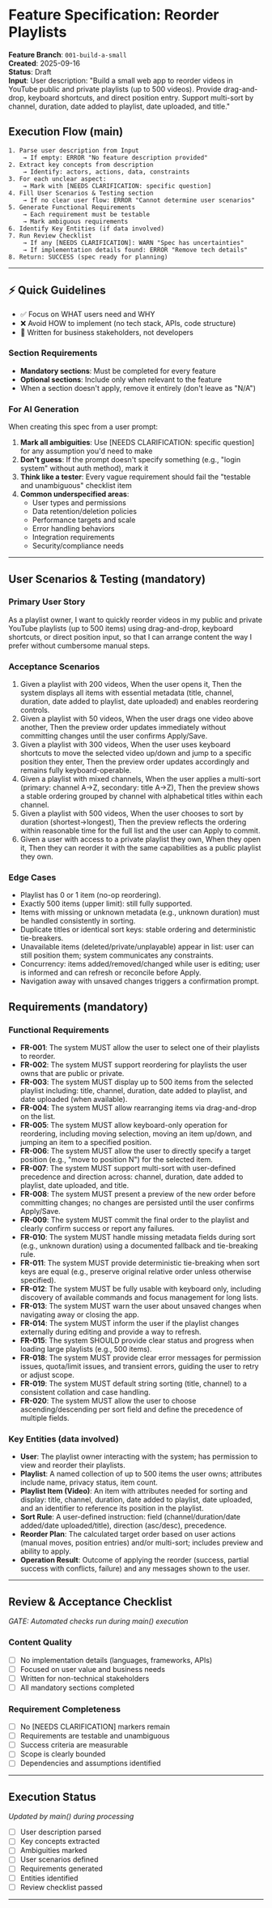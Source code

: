# Feature Specification: Reorder Playlists

**Feature Branch**: `001-build-a-small`  
**Created**: 2025-09-16  
**Status**: Draft  
**Input**: User description: "Build a small web app to reorder videos in YouTube public and private playlists (up to 500 videos). Provide drag-and-drop, keyboard shortcuts, and direct position entry. Support multi-sort by channel, duration, date added to playlist, date uploaded, and title."

## Execution Flow (main)

```
1. Parse user description from Input
	→ If empty: ERROR "No feature description provided"
2. Extract key concepts from description
	→ Identify: actors, actions, data, constraints
3. For each unclear aspect:
	→ Mark with [NEEDS CLARIFICATION: specific question]
4. Fill User Scenarios & Testing section
	→ If no clear user flow: ERROR "Cannot determine user scenarios"
5. Generate Functional Requirements
	→ Each requirement must be testable
	→ Mark ambiguous requirements
6. Identify Key Entities (if data involved)
7. Run Review Checklist
	→ If any [NEEDS CLARIFICATION]: WARN "Spec has uncertainties"
	→ If implementation details found: ERROR "Remove tech details"
8. Return: SUCCESS (spec ready for planning)
```

---

## ⚡ Quick Guidelines

- ✅ Focus on WHAT users need and WHY
- ❌ Avoid HOW to implement (no tech stack, APIs, code structure)
- 👥 Written for business stakeholders, not developers

### Section Requirements

- **Mandatory sections**: Must be completed for every feature
- **Optional sections**: Include only when relevant to the feature
- When a section doesn't apply, remove it entirely (don't leave as "N/A")

### For AI Generation

When creating this spec from a user prompt:

1. **Mark all ambiguities**: Use [NEEDS CLARIFICATION: specific question] for any assumption you'd need to make
2. **Don't guess**: If the prompt doesn't specify something (e.g., "login system" without auth method), mark it
3. **Think like a tester**: Every vague requirement should fail the "testable and unambiguous" checklist item
4. **Common underspecified areas**:
    - User types and permissions
    - Data retention/deletion policies
    - Performance targets and scale
    - Error handling behaviors
    - Integration requirements
    - Security/compliance needs

---

## User Scenarios & Testing (mandatory)

### Primary User Story

As a playlist owner, I want to quickly reorder videos in my public and private YouTube playlists (up to 500 items) using drag-and-drop, keyboard shortcuts, or direct position input, so that I can arrange content the way I prefer without cumbersome manual steps.

### Acceptance Scenarios

1. Given a playlist with 200 videos, When the user opens it, Then the system displays all items with essential metadata (title, channel, duration, date added to playlist, date uploaded) and enables reordering controls.
2. Given a playlist with 50 videos, When the user drags one video above another, Then the preview order updates immediately without committing changes until the user confirms Apply/Save.
3. Given a playlist with 300 videos, When the user uses keyboard shortcuts to move the selected video up/down and jump to a specific position they enter, Then the preview order updates accordingly and remains fully keyboard-operable.
4. Given a playlist with mixed channels, When the user applies a multi-sort (primary: channel A→Z, secondary: title A→Z), Then the preview shows a stable ordering grouped by channel with alphabetical titles within each channel.
5. Given a playlist with 500 videos, When the user chooses to sort by duration (shortest→longest), Then the preview reflects the ordering within reasonable time for the full list and the user can Apply to commit.
6. Given a user with access to a private playlist they own, When they open it, Then they can reorder it with the same capabilities as a public playlist they own.

### Edge Cases

- Playlist has 0 or 1 item (no-op reordering).
- Exactly 500 items (upper limit): still fully supported.
- Items with missing or unknown metadata (e.g., unknown duration) must be handled consistently in sorting.
- Duplicate titles or identical sort keys: stable ordering and deterministic tie-breakers.
- Unavailable items (deleted/private/unplayable) appear in list: user can still position them; system communicates any constraints.
- Concurrency: items added/removed/changed while user is editing; user is informed and can refresh or reconcile before Apply.
- Navigation away with unsaved changes triggers a confirmation prompt.

## Requirements (mandatory)

### Functional Requirements

- **FR-001**: The system MUST allow the user to select one of their playlists to reorder.
- **FR-002**: The system MUST support reordering for playlists the user owns that are public or private.
- **FR-003**: The system MUST display up to 500 items from the selected playlist including: title, channel, duration, date added to playlist, and date uploaded (when available).
- **FR-004**: The system MUST allow rearranging items via drag-and-drop on the list.
- **FR-005**: The system MUST allow keyboard-only operation for reordering, including moving selection, moving an item up/down, and jumping an item to a specified position.
- **FR-006**: The system MUST allow the user to directly specify a target position (e.g., "move to position N") for the selected item.
- **FR-007**: The system MUST support multi-sort with user-defined precedence and direction across: channel, duration, date added to playlist, date uploaded, and title.
- **FR-008**: The system MUST present a preview of the new order before committing changes; no changes are persisted until the user confirms Apply/Save.
- **FR-009**: The system MUST commit the final order to the playlist and clearly confirm success or report any failures.
- **FR-010**: The system MUST handle missing metadata fields during sort (e.g., unknown duration) using a documented fallback and tie-breaking rule.
- **FR-011**: The system MUST provide deterministic tie-breaking when sort keys are equal (e.g., preserve original relative order unless otherwise specified).
- **FR-012**: The system MUST be fully usable with keyboard only, including discovery of available commands and focus management for long lists.
- **FR-013**: The system MUST warn the user about unsaved changes when navigating away or closing the app.
- **FR-014**: The system MUST inform the user if the playlist changes externally during editing and provide a way to refresh.
- **FR-015**: The system SHOULD provide clear status and progress when loading large playlists (e.g., 500 items).
- **FR-018**: The system MUST provide clear error messages for permission issues, quota/limit issues, and transient errors, guiding the user to retry or adjust scope.
- **FR-019**: The system MUST default string sorting (title, channel) to a consistent collation and case handling.
- **FR-020**: The system MUST allow the user to choose ascending/descending per sort field and define the precedence of multiple fields.

### Key Entities (data involved)

- **User**: The playlist owner interacting with the system; has permission to view and reorder their playlists.
- **Playlist**: A named collection of up to 500 items the user owns; attributes include name, privacy status, item count.
- **Playlist Item (Video)**: An item with attributes needed for sorting and display: title, channel, duration, date added to playlist, date uploaded, and an identifier to reference its position in the playlist.
- **Sort Rule**: A user-defined instruction: field (channel/duration/date added/date uploaded/title), direction (asc/desc), precedence.
- **Reorder Plan**: The calculated target order based on user actions (manual moves, position entries) and/or multi-sort; includes preview and ability to apply.
- **Operation Result**: Outcome of applying the reorder (success, partial success with conflicts, failure) and any messages shown to the user.

---

## Review & Acceptance Checklist

_GATE: Automated checks run during main() execution_

### Content Quality

- [ ] No implementation details (languages, frameworks, APIs)
- [ ] Focused on user value and business needs
- [ ] Written for non-technical stakeholders
- [ ] All mandatory sections completed

### Requirement Completeness

- [ ] No [NEEDS CLARIFICATION] markers remain
- [ ] Requirements are testable and unambiguous
- [ ] Success criteria are measurable
- [ ] Scope is clearly bounded
- [ ] Dependencies and assumptions identified

---

## Execution Status

_Updated by main() during processing_

- [ ] User description parsed
- [ ] Key concepts extracted
- [ ] Ambiguities marked
- [ ] User scenarios defined
- [ ] Requirements generated
- [ ] Entities identified
- [ ] Review checklist passed

---
